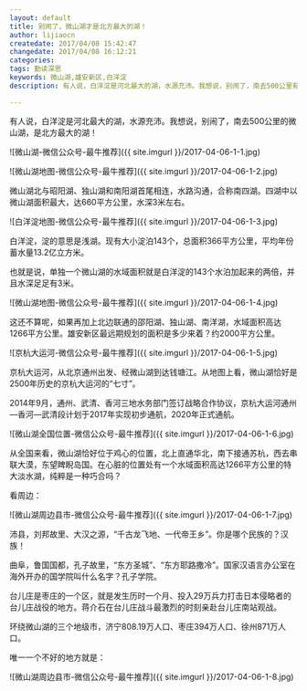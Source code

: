 ```yaml
---
layout: default
title: 别闹了，微山湖才是北方最大的湖！
author: lijiaocn
createdate: 2017/04/08 15:42:47
changedate: 2017/04/08 16:12:21
categories:
tags: 勤读深思 
keywords: 微山湖,雄安新区,白洋淀
description: 有人说，白洋淀是河北最大的湖，水源充沛。我想说，别闹了，南去500公里有一个北方最大的湖！

---
```


有人说，白洋淀是河北最大的湖，水源充沛。我想说，别闹了，南去500公里的微山湖，是北方最大的湖！

![微山湖-微信公众号-最牛推荐]({{ site.imgurl }}/2017-04-06-1-1.jpg)

![微山湖地图-微信公众号-最牛推荐]({{ site.imgurl }}/2017-04-06-1-2.jpg)

微山湖北与昭阳湖、独山湖和南阳湖首尾相连，水路沟通，合称南四湖。四湖中以微山湖面积最大，达660平方公里，水深3米左右。

![白洋淀地图-微信公众号-最牛推荐]({{ site.imgurl }}/2017-04-06-1-3.jpg)

白洋淀，淀的意思是浅湖。现有大小淀泊143个，总面积366平方公里，平均年份蓄水量13.2亿立方米。

也就是说，单独一个微山湖的水域面积就是白洋淀的143个水泊加起来的两倍，并且水深足足有3米。

![微山湖地图-微信公众号-最牛推荐]({{ site.imgurl }}/2017-04-06-1-4.jpg)

这还不算呢，如果再加上北边联通的邵阳湖、独山湖、南洋湖，水域面积高达1266平方公里。雄安新区最远期规划的面积是多少来着？约2000平方公里。

![京杭大运河-微信公众号-最牛推荐]({{ site.imgurl }}/2017-04-06-1-5.jpg)

京杭大运河，从北京通州出发、经微山湖到达钱塘江。从地图上看，微山湖恰好是2500年历史的京杭大运河的“七寸”。

2014年9月，通州、武清、香河三地水务部门签订战略合作协议，京杭大运河通州—香河—武清段计划于2017年实现初步通航，2020年正式通航。

![微山湖全国位置-微信公众号-最牛推荐]({{ site.imgurl }}/2017-04-06-1-6.jpg)

从全国来看，微山湖恰好位于鸡心的位置，北上直通华北，南下接通苏杭，西去串联大漠，东望睥睨岛国。在心脏的位置处有一个水域面积高达1266平方公里的特大淡水湖，纯粹是一种巧合吗？

看周边：

![微山湖周边县市-微信公众号-最牛推荐]({{ site.imgurl }}/2017-04-06-1-7.jpg)

沛县，刘邦故里、大汉之源，“千古龙飞地、一代帝王乡”。你是哪个民族的？汉族！

曲阜，鲁国国都，孔子故里，“东方圣城”、“东方耶路撒冷”。国家汉语言办公室在海外开办的国学院叫什么名字？孔子学院。

台儿庄是枣庄的一个区，就是发生历时一个月、投入29万兵力打击日本侵略者的台儿庄战役的地方。蒋介石在台儿庄战斗最激烈的时刻亲赴台儿庄南站观战。

环绕微山湖的三个地级市，济宁808.19万人口、枣庄394万人口、徐州871万人口。

唯一一个不好的地方就是：

![微山湖周边县市-微信公众号-最牛推荐]({{ site.imgurl }}/2017-04-06-1-8.jpg)
